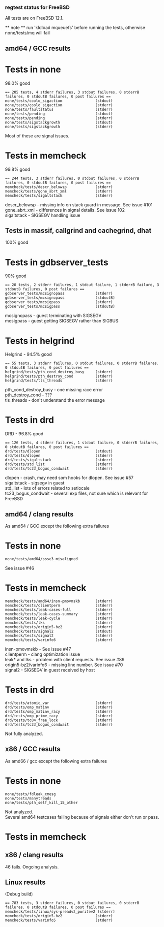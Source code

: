 ### regtest status for FreeBSD

All tests are on FreeBSD 12.1.

** note ** run 'kldload mqueuefs' before running the tests, otherwise none/tests/mq will fail

## amd64 / GCC results

# Tests in none

98.0% good

```
== 205 tests, 4 stderr failures, 3 stdout failures, 0 stderrB failures, 0 stdoutB failures, 0 post failures ==
none/tests/coolo_sigaction               (stdout)
none/tests/coolo_sigaction               (stderr)
none/tests/faultstatus                   (stderr)
none/tests/pending                       (stdout)
none/tests/pending                       (stderr)
none/tests/sigstackgrowth                (stdout)
none/tests/sigstackgrowth                (stderr)
```

Most of these are signal issues.  

# Tests in memcheck

99.8% good

```
== 244 tests, 3 stderr failures, 0 stdout failures, 0 stderrB failures, 0 stdoutB failures, 0 post failures ==
memcheck/tests/descr_belowsp             (stderr)
memcheck/tests/gone_abrt_xml             (stderr)
memcheck/tests/sigaltstack               (stderr)
```

descr_belowsp - missing info on stack guard in message. See issue #101  
gone_abrt_xml - differences in signal details. See issue 102  
sigaltstack - SIGSEGV handling issue  

## Tests in massif, callgrind and cachegrind, dhat

100% good

# Tests in gdbserver_tests

90% good

```
== 20 tests, 2 stderr failures, 1 stdout failure, 1 stderrB failure, 3 stdoutB failures, 0 post failures ==
gdbserver_tests/mcsignopass              (stderr)
gdbserver_tests/mcsignopass              (stdoutB)
gdbserver_tests/mcsigpass                (stderr)
gdbserver_tests/mcsigpass                (stdoutB)
```

mcsignopass - guest terminating with SIGSEGV  
mcsigpass - guest getting SIGSEGV rather than SIGBUS  

# Tests in helgrind

Helgrind - 94.5% good

```
== 55 tests, 3 stderr failures, 0 stdout failures, 0 stderrB failures, 0 stdoutB failures, 0 post failures ==
helgrind/tests/pth_cond_destroy_busy     (stderr)
helgrind/tests/pth_destroy_cond          (stderr)
helgrind/tests/tls_threads               (stderr)

```
pth_cond_destroy_busy - one missing race error  
pth_destroy_cond - ???  
tls_threads - don't understand the error message  

# Tests in drd

DRD - 96.8% good

```
== 126 tests, 4 stderr failures, 1 stdout failure, 0 stderrB failures, 0 stdoutB failures, 0 post failures ==
drd/tests/dlopen                         (stdout)
drd/tests/dlopen                         (stderr)
drd/tests/sigaltstack                    (stderr)
drd/tests/std_list                       (stderr)
drd/tests/tc23_bogus_condwait            (stderr)
```

dlopen - crash, may need som hooks for dlopen. See issue #57  
sigaltstack - sigsegv in guest  
std_list - lots of errors related to setlocale  
tc23_bogus_condwait - several exp files, not sure which is relevant for FreeBSD  

## amd64 / clang results

As amd64 / GCC except the following extra failures

# Tests in none

```
none/tests/amd64/ssse3_misaligned
```
See issue #46

# Tests in memcheck

```
memcheck/tests/amd64/insn-pmovmskb       (stderr)
memcheck/tests/clientperm                (stderr)
memcheck/tests/leak-cases-full           (stderr)
memcheck/tests/leak-cases-summary        (stderr)
memcheck/tests/leak-cycle                (stderr)
memcheck/tests/lks                       (stderr)
memcheck/tests/origin5-bz2               (stderr)
memcheck/tests/signal2                   (stdout)
memcheck/tests/signal2                   (stderr)
memcheck/tests/varinfo6                  (stderr)

```

insn-pmovmskb - See issue #47  
clientperm - clang optimization issue  
leak* and lks - problem with client requests. See issue #89  
origin5-bz2/varinfo6 - missing line number. See issue #70  
signal2 - SIGSEGV in guest received by host  

# Tests in drd

```
drd/tests/atomic_var                     (stderr)
drd/tests/omp_matinv                     (stderr)
drd/tests/omp_matinv_racy                (stderr)
drd/tests/omp_prime_racy                 (stderr)
drd/tests/tc04_free_lock                 (stderr)
drd/tests/tc23_bogus_condwait            (stderr)
```

Not fully analyzed.

## x86 / GCC results

As amd66 / gcc except the following extra failures

# Tests in none

```
none/tests/fdleak_cmesg
none/tests/manytreads
none/tests/pth_self_kill_15_other
```

Not analyzed.  
Several amd64 testcases failing because of signals either don't run or pass.

# Tests in memcheck

## x86 / clang results

46 fails. Ongoing analysis.

## Linux results

(Debug build)

```
== 783 tests, 3 stderr failures, 0 stdout failures, 0 stderrB failures, 0 stdoutB failures, 0 post failures ==
memcheck/tests/linux/sys-preadv2_pwritev2 (stderr)
memcheck/tests/origin5-bz2               (stderr)
memcheck/tests/varinfo5                  (stderr)
```
